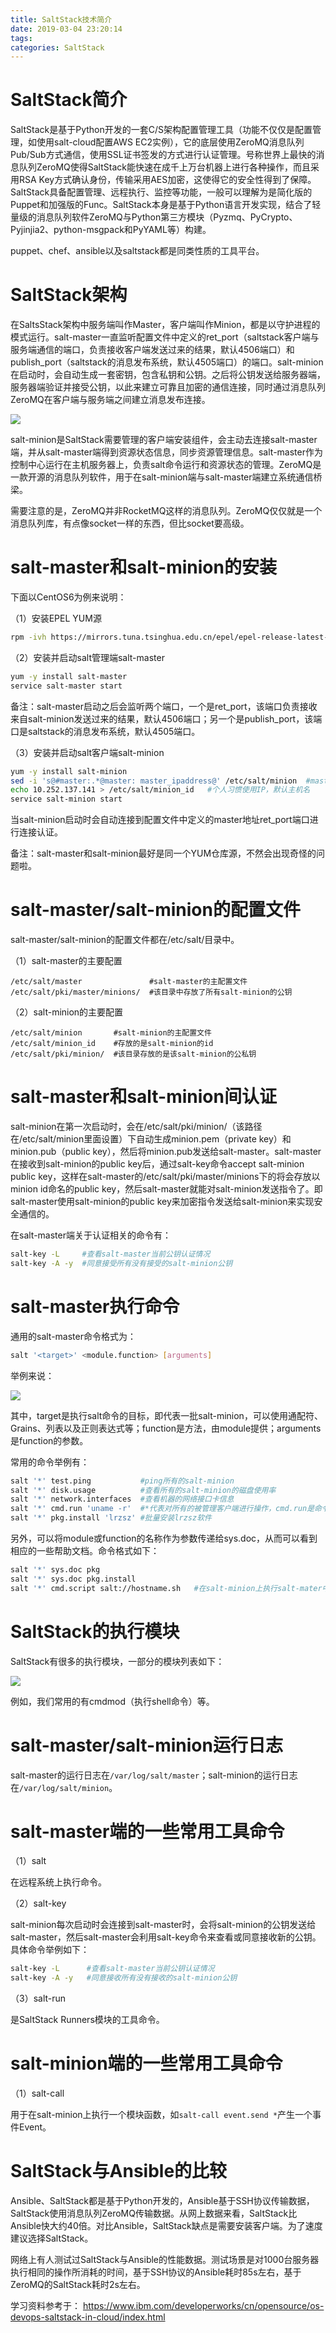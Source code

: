 ```yaml
---
title: SaltStack技术简介
date: 2019-03-04 23:20:14
tags:
categories: SaltStack
---
```


# SaltStack简介

SaltStack是基于Python开发的一套C/S架构配置管理工具（功能不仅仅是配置管理，如使用salt-cloud配置AWS EC2实例），它的底层使用ZeroMQ消息队列Pub/Sub方式通信，使用SSL证书签发的方式进行认证管理。号称世界上最快的消息队列ZeroMQ使得SaltStack能快速在成千上万台机器上进行各种操作，而且采用RSA Key方式确认身份，传输采用AES加密，这使得它的安全性得到了保障。SaltStack具备配置管理、远程执行、监控等功能，一般可以理解为是简化版的Puppet和加强版的Func。SaltStack本身是基于Python语言开发实现，结合了轻量级的消息队列软件ZeroMQ与Python第三方模块（Pyzmq、PyCrypto、Pyjinjia2、python-msgpack和PyYAML等）构建。

puppet、chef、ansible以及saltstack都是同类性质的工具平台。

# SaltStack架构

在SaltsStack架构中服务端叫作Master，客户端叫作Minion，都是以守护进程的模式运行。salt-master一直监听配置文件中定义的ret_port（saltstack客户端与服务端通信的端口，负责接收客户端发送过来的结果，默认4506端口）和publish_port（saltstack的消息发布系统，默认4505端口）的端口。salt-minion在启动时，会自动生成一套密钥，包含私钥和公钥。之后将公钥发送给服务器端，服务器端验证并接受公钥，以此来建立可靠且加密的通信连接，同时通过消息队列ZeroMQ在客户端与服务端之间建立消息发布连接。

![](/images/saltstack_1_1.png)

salt-minion是SaltStack需要管理的客户端安装组件，会主动去连接salt-master端，并从salt-master端得到资源状态信息，同步资源管理信息。salt-master作为控制中心运行在主机服务器上，负责salt命令运行和资源状态的管理。ZeroMQ是一款开源的消息队列软件，用于在salt-minion端与salt-master端建立系统通信桥梁。

需要注意的是，ZeroMQ并非RocketMQ这样的消息队列。ZeroMQ仅仅就是一个消息队列库，有点像socket一样的东西，但比socket要高级。

# salt-master和salt-minion的安装

下面以CentOS6为例来说明：

（1）安装EPEL YUM源

```bash
rpm -ivh https://mirrors.tuna.tsinghua.edu.cn/epel/epel-release-latest-6.noarch.rpm
```

（2）安装并启动salt管理端salt-master

```bash
yum -y install salt-master
service salt-master start
```

备注：salt-master启动之后会监听两个端口，一个是ret_port，该端口负责接收来自salt-minion发送过来的结果，默认4506端口；另一个是publish_port，该端口是saltstack的消息发布系统，默认4505端口。

（3）安装并启动salt客户端salt-minion

```bash
yum -y install salt-minion
sed -i 's@#master:.*@master: master_ipaddress@' /etc/salt/minion  #master_ipaddress为管理端IP
echo 10.252.137.141 > /etc/salt/minion_id   #个人习惯使用IP，默认主机名
service salt-minion start
```

当salt-minion启动时会自动连接到配置文件中定义的master地址ret_port端口进行连接认证。

备注：salt-master和salt-minion最好是同一个YUM仓库源，不然会出现奇怪的问题啦。

# salt-master/salt-minion的配置文件

salt-master/salt-minion的配置文件都在/etc/salt/目录中。

（1）salt-master的主要配置

    /etc/salt/master               #salt-master的主配置文件
    /etc/salt/pki/master/minions/  #该目录中存放了所有salt-minion的公钥

（2）salt-minion的主要配置

    /etc/salt/minion       #salt-minion的主配置文件
    /etc/salt/minion_id    #存放的是salt-minion的id
    /etc/salt/pki/minion/  #该目录存放的是该salt-minion的公私钥

# salt-master和salt-minion间认证

salt-minion在第一次启动时，会在/etc/salt/pki/minion/（该路径在/etc/salt/minion里面设置）下自动生成minion.pem（private key）和 minion.pub（public key），然后将minion.pub发送给salt-master。salt-master在接收到salt-minion的public key后，通过salt-key命令accept salt-minion public key，这样在salt-master的/etc/salt/pki/master/minions下的将会存放以minion id命名的public key，然后salt-master就能对salt-minion发送指令了。即salt-master使用salt-minion的public key来加密指令发送给salt-minion来实现安全通信的。

在salt-master端关于认证相关的命令有：

```bash
salt-key -L     #查看salt-master当前公钥认证情况
salt-key -A -y  #同意接受所有没有接受的salt-minion公钥
```

# salt-master执行命令

通用的salt-master命令格式为：

```bash
salt '<target>' <module.function> [arguments]
```

举例来说：

![](/images/saltstack_1_2.png)

其中，target是执行salt命令的目标，即代表一批salt-minion，可以使用通配符、Grains、列表以及正则表达式等；function是方法，由module提供；arguments是function的参数。

常用的命令举例有：

```bash
salt '*' test.ping           #ping所有的salt-minion
salt '*' disk.usage          #查看所有的salt-minion的磁盘使用率
salt '*' network.interfaces  #查看机器的网络接口卡信息
salt '*' cmd.run 'uname -r'  #*代表对所有的被管理客户端进行操作，cmd.run是命令调用模块
salt '*' pkg.install 'lrzsz' #批量安装lrzsz软件
```

另外，可以将module或function的名称作为参数传递给sys.doc，从而可以看到相应的一些帮助文档。命令格式如下：

```bash
salt '*' sys.doc pkg
salt '*' sys.doc pkg.install
salt '*' cmd.script salt://hostname.sh   #在salt-minion上执行salt-mater中file_roots中hostname.sh脚本文件，很重要哦
```

# SaltStack的执行模块

SaltStack有很多的执行模块，一部分的模块列表如下：

![](/images/saltstack_1_3.png)

例如，我们常用的有cmdmod（执行shell命令）等。

# salt-master/salt-minion运行日志

salt-master的运行日志在`/var/log/salt/master`；salt-minion的运行日志在`/var/log/salt/minion`。

# salt-master端的一些常用工具命令

（1）salt

在远程系统上执行命令。

（2）salt-key

salt-minion每次启动时会连接到salt-master时，会将salt-minion的公钥发送给salt-master，然后salt-master会利用salt-key命令来查看或同意接收新的公钥。具体命令举例如下：

```bash
salt-key -L      #查看salt-master当前公钥认证情况
salt-key -A -y   #同意接收所有没有接收的salt-minion公钥
```

（3）salt-run

是SaltStack Runners模块的工具命令。

# salt-minion端的一些常用工具命令

（1）salt-call

用于在salt-minion上执行一个模块函数，如`salt-call event.send *`产生一个事件Event。

# SaltStack与Ansible的比较

Ansible、SaltStack都是基于Python开发的，Ansible基于SSH协议传输数据，SaltStack使用消息队列ZeroMQ传输数据。从网上数据来看，SaltStack比Ansible快大约40倍。对比Ansible，SaltStack缺点是需要安装客户端。为了速度建议选择SaltStack。

网络上有人测试过SaltStack与Ansible的性能数据。测试场景是对1000台服务器执行相同的操作所消耗的时间，基于SSH协议的Ansible耗时85s左右，基于ZeroMQ的SaltStack耗时2s左右。

学习资料参考于：
https://www.ibm.com/developerworks/cn/opensource/os-devops-saltstack-in-cloud/index.html
